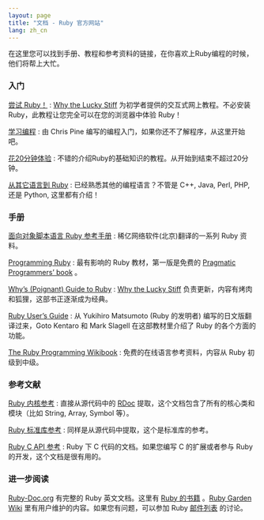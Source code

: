 ```yaml
---
layout: page
title: "文档 - Ruby 官方网站"
lang: zh_cn
---
```


在这里您可以找到手册、教程和参考资料的链接，在你喜欢上Ruby编程的时候，他们将帮上大忙。

### 入门

[尝试 Ruby！][1]
: [Why the Lucky Stiff][2] 为初学者提供的交互式网上教程。不必安装Ruby，此教程让您完全可以在您的浏览器中体验
  Ruby！

[学习编程][3]
: 由 Chris Pine 编写的编程入门，如果你还不了解程序，从这里开始吧。

[花20分钟体验](/zh_cn/documentation/quickstart/)
: 不错的介绍Ruby的基础知识的教程。从开始到结束不超过20分钟。

[从其它语言到 Ruby](/zh_cn/documentation/ruby-from-other-languages/)
: 已经熟悉其他的编程语言？不管是 C++, Java, Perl, PHP, 还是 Python, 这里都有介绍！

### 手册

[面向对象脚本语言 Ruby 参考手册][4]
: 稀亿网络软件(北京)翻译的一系列 Ruby 资料。

[Programming Ruby][5]
: 最有影响的 Ruby 教材，第一版是免费的 [Pragmatic Programmers’ book][6] 。

[Why’s (Poignant) Guide to Ruby][7]
: [Why the Lucky Stiff][2] 负责更新，内容有烤肉和狐狸，这部书正逐渐成为经典。

[Ruby User’s Guide][8]
: 从 Yukihiro Matsumoto (Ruby 的发明者) 编写的日文版翻译过来，Goto Kentaro 和 Mark
  Slagell 在这部教材里介绍了 Ruby 的各个方面的功能。

[The Ruby Programming Wikibook][9]
: 免费的在线语言参考资料，内容从 Ruby 初级到中级。

### 参考文献

[Ruby 内核参考][10]
: 直接从源代码中的 [RDoc][11] 提取，这个文档包含了所有的核心类和模块（比如 String, Array, Symbol 等）。

[Ruby 标准库参考][12]
: 同样是从源代码中提取，这个是标准库的参考。

[Ruby C API 参考][13]
: Ruby 下 C 代码的文档。如果您编写 C 的扩展或者参与 Ruby 的开发，这个文档是很有用的。

### 进一步阅读

[Ruby-Doc.org][14] 有完整的 Ruby 英文文档。这里有 [Ruby 的书籍][15] 。[Ruby Garden
Wiki][16] 里有用户维护的内容。如果您有问题，可以参加 Ruby
[邮件列表](/en/community/mailing-lists/) 的讨论。



[1]: http://tryruby.org/
[2]: http://whytheluckystiff.net
[3]: http://pine.fm/LearnToProgram/
[4]: http://rubycn.ce-lab.net/
[5]: http://www.ruby-doc.org/docs/ProgrammingRuby/
[6]: http://pragmaticprogrammer.com/titles/ruby/index.html
[7]: http://qa.poignantguide.net/
[8]: http://www.rubyist.net/~slagell/ruby/
[9]: http://en.wikibooks.org/wiki/Ruby_programming_language
[10]: http://www.ruby-doc.org/core
[11]: http://rdoc.sourceforge.net
[12]: http://www.ruby-doc.org/stdlib
[13]: http://www.ruby-doc.org/doxygen/current/
[14]: http://ruby-doc.org
[15]: http://www.ruby-doc.org/bookstore
[16]: http://wiki.rubygarden.org/Ruby
